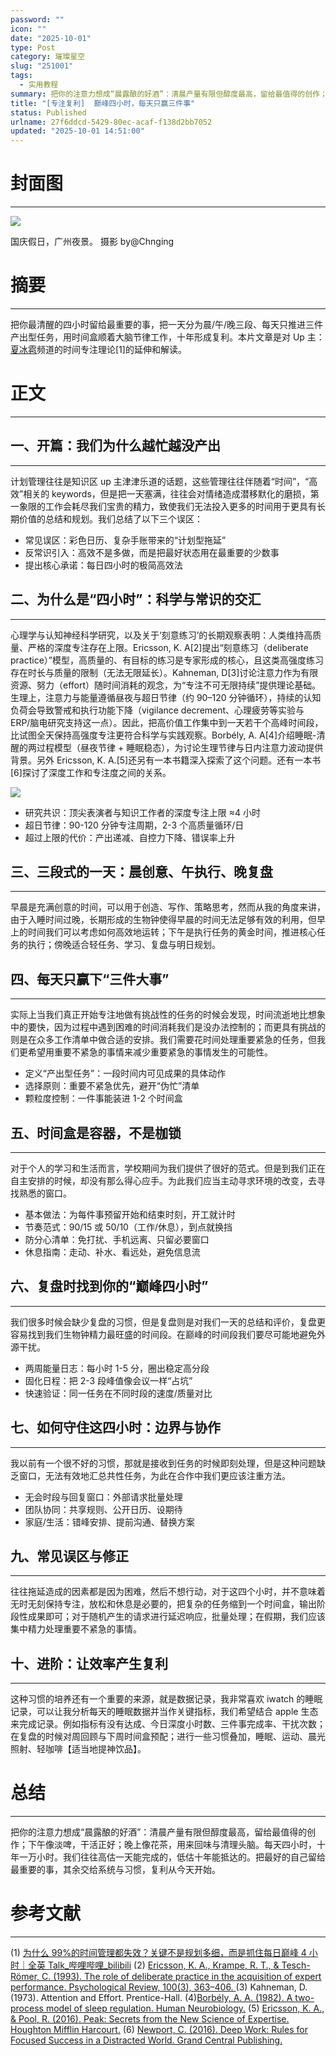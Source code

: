 ```yaml
---
password: ""
icon: ""
date: "2025-10-01"
type: Post
category: 璀璨星空
slug: "251001"
tags:
  - 实用教程
summary: 把你的注意力想成“晨露酿的好酒”：清晨产量有限但醇度最高，留给最值得的创作；下午像淡啤，干活正好；晚上像花茶，用来回味与清理头脑。每天四小时，十年一万小时。我们往往高估一天能完成的，低估十年能抵达的。把最好的自己留给最重要的事，其余交给系统与习惯，复利从今天开始。
title: "[专注复利]  巅峰四小时，每天只赢三件事"
status: Published
urlname: 27f6ddcd-5429-80ec-acaf-f138d2bb7052
updated: "2025-10-01 14:51:00"
---
```


# 封面图

---

![](https://bu.dusays.com/2025/10/01/68dd3f71aff9a.jpeg)

国庆假日，广州夜景。 摄影 by@Chnging

# 摘要

---

把你最清醒的四小时留给最重要的事，把一天分为晨/午/晚三段、每天只推进三件产出型任务，用时间盒顺着大脑节律工作，十年形成复利。本片文章是对 Up 主：[夏冰雹](<https://www.notion.so/fragrantknowledge/%5B%E5%A4%8F%E5%86%B0%E9%9B%B9%E9%A2%91%E9%81%93%E4%B8%AA%E4%BA%BA%E5%8A%A8%E6%80%81-%E5%A4%8F%E5%86%B0%E9%9B%B9%E9%A2%91%E9%81%93%E5%8A%A8%E6%80%81%E8%AE%B0%E5%BD%95-%E5%93%94%E5%93%A9%E5%93%94%E5%93%A9%E8%A7%86%E9%A2%91%5D(%3Chttps://space.bilibili.com/4324529/dynamic?spm_id_from=333.1368.list.card_avatar.click%3E)>)频道的时间专注理论[1]的延伸和解读。

# 正文

---

## 一、开篇：我们为什么越忙越没产出

---

计划管理往往是知识区 up 主津津乐道的话题，这些管理往往伴随着“时间”，“高效”相关的 keywords，但是把一天塞满，往往会对情绪造成潜移默化的磨损，第一象限的工作会耗尽我们宝贵的精力，致使我们无法投入更多的时间用于更具有长期价值的总结和规划。我们总结了以下三个误区：

- 常见误区：彩色日历、复杂手账带来的“计划型拖延”
- 反常识引入：高效不是多做，而是把最好状态用在最重要的少数事
- 提出核心承诺：每日四小时的极简高效法

## 二、为什么是“四小时”：科学与常识的交汇

---

心理学与认知神经科学研究，以及关于‘刻意练习’的长期观察表明：人类维持高质量、严格的深度专注存在上限。Ericsson, K. A[2]提出“刻意练习（deliberate practice）”模型，高质量的、有目标的练习是专家形成的核心，且这类高强度练习存在时长与质量的限制（无法无限延长）。Kahneman, D[3]讨论注意力作为有限资源、努力（effort）随时间消耗的观念，为“专注不可无限持续”提供理论基础。生理上，注意力与能量遵循昼夜与超日节律（约 90–120 分钟循环），持续的认知负荷会导致警戒和执行功能下降（vigilance decrement、心理疲劳等实验与 ERP/脑电研究支持这一点）。因此，把高价值工作集中到一天若干个高峰时间段，比试图全天保持高强度专注更符合科学与实践观察。Borbély, A. A[4]介绍睡眠-清醒的两过程模型（昼夜节律 + 睡眠稳态），为讨论生理节律与日内注意力波动提供背景。另外 Ericsson, K. A.[5]还另有一本书籍深入探索了这个问题。还有一本书[6]探讨了深度工作和专注度之间的关系。

![](https://bu.dusays.com/2025/10/01/68dd3f73313a5.jpeg)

- 研究共识：顶尖表演者与知识工作者的深度专注上限 ≈4 小时
- 超日节律：90-120 分钟专注周期，2-3 个高质量循环/日
- 超过上限的代价：产出递减、自控力下降、错误率上升

## 三、三段式的一天：晨创意、午执行、晚复盘

---

早晨是充满创意的时间，可以用于创造、写作、策略思考，然而从我的角度来讲，由于入睡时间过晚，长期形成的生物钟使得早晨的时间无法足够有效的利用，但早上的时间我们可以考虑如何高效地运转；下午是执行任务的黄金时间，推进核心任务的执行；傍晚适合轻任务、学习、复盘与明日规划。

## 四、每天只赢下“三件大事”

---

实际上当我们真正开始专注地做有挑战性的任务的时候会发现，时间流逝地比想象中的要快，因为过程中遇到困难的时间消耗我们是没办法控制的；而更具有挑战的则是在众多工作清单中做合适的安排。我们需要花时间处理重要紧急的任务，但我们更希望用重要不紧急的事情来减少重要紧急的事情发生的可能性。

- 定义“产出型任务”：一段时间内可见成果的具体动作
- 选择原则：重要不紧急优先，避开“伪忙”清单
- 颗粒度控制：一件事能装进 1-2 个时间盒

## 五、时间盒是容器，不是枷锁

---

对于个人的学习和生活而言，学校期间为我们提供了很好的范式。但是到我们正在自主安排的时候，却没有那么得心应手。为此我们应当主动寻求环境的改变，去寻找熟悉的窗口。

- 基本做法：为每件事预留开始和结束时刻，开工就计时
- 节奏范式：90/15 或 50/10（工作/休息），到点就换挡
- 防分心清单：免打扰、手机远离、只留必要窗口
- 休息指南：走动、补水、看远处，避免信息流

## 六、复盘时找到你的“巅峰四小时”

---

我们很多时候会缺少复盘的习惯，但是复盘则是对我们一天的总结和评价，复盘更容易找到我们生物钟精力最旺盛的时间段。在巅峰的时间段我们要尽可能地避免外源干扰。

- 两周能量日志：每小时 1-5 分，圈出稳定高分段
- 固化日程：把 2-3 段峰值像会议一样“占坑”
- 快速验证：同一任务在不同时段的速度/质量对比

## 七、如何守住这四小时：边界与协作

---

我以前有一个很不好的习惯，那就是接收到任务的时候即刻处理，但是这种问题缺乏窗口，无法有效地汇总共性任务，为此在合作中我们更应该注重方法。

- 无会时段与回复窗口：外部请求批量处理
- 团队协同：共享规则、公开日历、设期待
- 家庭/生活：错峰安排、提前沟通、替换方案

## 九、常见误区与修正

---

往往拖延造成的因素都是因为困难，然后不想行动，对于这四个小时，并不意味着无时无刻保持专注，放松和休息是必要的，把复杂的任务缩到一个时间盒，输出阶段性成果即可；对于随机产生的请求进行延迟响应，批量处理；在假期，我们应该集中精力处理重要不紧急的事情。

## 十、进阶：让效率产生复利

---

这种习惯的培养还有一个重要的来源，就是数据记录，我非常喜欢 iwatch 的睡眠记录，可以让我分析每天的睡眠数据并当作关键指标，我们希望结合 apple 生态来完成记录。例如指标有没有达成、今日深度小时数、三件事完成率、干扰次数；在复盘的时候对周回顾与下周时间盒预配；进行一些习惯叠加，睡眠、运动、晨光照射、轻咖啡【适当地提神饮品】。

# 总结

---

把你的注意力想成“晨露酿的好酒”：清晨产量有限但醇度最高，留给最值得的创作；下午像淡啤，干活正好；晚上像花茶，用来回味与清理头脑。每天四小时，十年一万小时。我们往往高估一天能完成的，低估十年能抵达的。把最好的自己留给最重要的事，其余交给系统与习惯，复利从今天开始。

# 参考文献

---

(1) [为什么 99%的时间管理都失效？关键不是规划多细，而是抓住每日巅峰 4 小时｜全英 Talk\_哔哩哔哩\_bilibili](https://www.bilibili.com/video/BV1qpaKzCEt3/?vd_source=237e295a40d7aaea043ead8c0d2c78ab)
(2) [Ericsson, K. A., Krampe, R. T., & Tesch-Römer, C. (1993). The role of deliberate practice in the acquisition of expert performance. Psychological Review, 100(3), 363–406. ](https://d1wqtxts1xzle7.cloudfront.net/42425097/DeliberatePracticePsychologicalReview-libre.pdf?1454982254=&response-content-disposition=inline%3B%20filename%3DThe_role_of_deliberate_practice_in_the_a.pdf&Expires=1759331862&Signature=MfrBViLmTXdqM70DiW4iSVn8NhLC~dY4TImfPrJdRbZCzSpsKF6FdZg6zuHiggXWt2v8i3spOsowhf6DsCG-IFRmltgXjjqGCChVfxt8vE1VCY8e3IfwvRKrnuVqHtW82II7u4bU5TYzYnDlJaw33Y2~0S4foL0EB9jX3gUqMOYReroZnKJjE3x-JZfEAGjlv76IIlzBtkmTr05pLEGXgX67WpnD~NaJqxzDcyPErdDJfEjKTNIzYedhcFQ~Y8sEkBSf7Cd-xkZx-qI39LPwp4iUUkTM~cZXjOhBlGY~ANP5kJr1nk7SorePJFceLJv8J~BHIql25W8UaOpxjgAZrg__&Key-Pair-Id=APKAJLOHF5GGSLRBV4ZA)
(3) Kahneman, D. (1973). Attention and Effort. Prentice-Hall.
(4)[Borbély, A. A. (1982). A two-process model of sleep regulation. Human Neurobiology.](https://d1wqtxts1xzle7.cloudfront.net/32314612/Borbely_AA_%281982%29_Human_Neurobiology_1__195-204.pdf20131114-31983-4qqutf-libre-libre.pdf?1384439479=&response-content-disposition=inline%3B%20filename%3DHuman_Neurobiol_P982_1_195_204_Human_Neu.pdf&Expires=1759331739&Signature=G4YuJtZr4Oj3ezbFrUMCJ4UuekEAGwJ5qeBRhPfTLYjNk0gK1mQMUW3YlWFbVLeAZFFlpuDRuCXzffKsc1mJAuuIp-jSM9WyOncPQrHNGVVXTU5rmd1FRcjR56anEDOH22LqwZQPpoBRgfSJeiJ1oruQ0O~~jp2c77SEqr2fMwxv6sJa2wP-BGIAzelzXLUvgpHxBAo6we7Oluv6PvMi8bc8mpSoR-4-ZJEAJaXDGuYmxytxoFhoB2NZLWEOBpr~NRkBqo5xvgsFcFFp4RuQB9fEpiKZvDDBS3rbkLmYELdMcygfYck0517f0nkY-6DJv3Wnv2oY7tYdjq-vC9ZrEQ__&Key-Pair-Id=APKAJLOHF5GGSLRBV4ZA)
(5) [Ericsson, K. A., & Pool, R. (2016). Peak: Secrets from the New Science of Expertise. Houghton Mifflin Harcourt.](https://durmonski.com/wp-content/uploads/2022/03/Peak-by-Anders-Ericsson_Summary.pdf)
(6) [Newport, C. (2016). Deep Work: Rules for Focused Success in a Distracted World. Grand Central Publishing.](https://d1wqtxts1xzle7.cloudfront.net/99906254/0256090917753047-libre.pdf?1678932406=&response-content-disposition=inline%3B%20filename%3DDeep_Work_Rules_for_Focused_Success_in_a.pdf&Expires=1759331889&Signature=Gk-u9iooZv-sWwDb5Iz5BagMgaOGiGUSVifN1UJ~4baPHi7J~kfya8VA0UuXiUOwJFk6Rw7ycModhlGAgLFZFeIknSCKrr2bxBEg4BMlaosdxCZufYji-CZGlxU7NFuzYU~8FW9j9eZsO0y5aEoSmgseQZRdquq0lf4B6lSbGSJZRAkFe1trogcoU36D-l2sHuo7yLbTl6qX0Ht76q8-J5K2r5k0-1R5pGgiHUqVvUqvYwkwxAbO0cyA8SRYvXoZo69E2~HKw6OgyIq7WD4hYl4SFUeZJZb0e2sER0vrGK~Nf~OftGOsX3o-WwTNMe7XuhsL7zxMhqmUbx67QptHPw__&Key-Pair-Id=APKAJLOHF5GGSLRBV4ZA)
